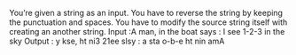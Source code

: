  You’re given a string as an input. You have to reverse the string by keeping the 
punctuation and spaces. You have to modify the source string itself with creating 
an another string.
 Input :A man, in the boat says : I see 1-2-3 in the sky
 Output :
 y kse, ht ni3 21ee slsy : a sta o-b-e ht nin amA
